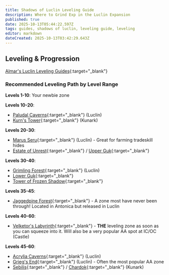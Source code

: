 ```yaml
---
title: Shadows of Luclin Leveling Guide
description: Where to Grind Exp in the Luclin Expansion
published: true
date: 2025-10-13T05:44:22.597Z
tags: guides, shadows of luclin, leveling guide, leveling
editor: markdown
dateCreated: 2025-10-13T03:42:29.643Z
---
```


## Leveling & Progression
[Almar's Luclin Leveling Guides](https://almarsguides.com/eq/leveling/Luclin/){:target="_blank"}

### Recommended Leveling Path by Level Range

**Levels 1-10**: Your newbie zone

**Levels 10-20**:
- [Paludal Caverns](https://www.eqarchives.com/zones/view/paladul){:target="_blank"} (Luclin)
- [Kurn's Tower](https://www.eqarchives.com/zones/view/kurn){:target="_blank"} (Kunark)

**Levels 20-30**:
- [Marus Seru](https://www.eqarchives.com/zones/view/mseru){:target="_blank"} (Luclin) - Great for farming tradeskill hides
- [Estate of Unrest](https://www.eqarchives.com/zones/view/unrest){:target="_blank"} / [Upper Guk](https://www.eqarchives.com/zones/view/guktop){:target="_blank"}

**Levels 30-40**:
- [Grimling Forest](https://www.eqarchives.com/zones/view/grimling){:target="_blank"} (Luclin)
- [Lower Guk](https://www.eqarchives.com/zones/view/gukbottom){:target="_blank"}
- [Tower of Frozen Shadow](https://www.eqarchives.com/zones/view/frozenshadow){:target="_blank"}

**Levels 35-45**:
- [Jaggedpine Forest](https://www.eqarchives.com/zones/view/jaggedpine){:target="_blank"} - A zone most have never been through! Located in Antonica but released in Luclin

**Levels 40-60**:
- [Velketor's Labyrinth](https://www.eqarchives.com/zones/view/velketor){:target="_blank"} - **THE** leveling zone as soon as you can squeeze into it. Will also be a very popular AA spot at IC/OC (Castle)

**Levels 45-60**:
- [Acrylia Caverns](https://www.eqarchives.com/zones/view/acrylia){:target="_blank"} (Luclin)
- [Grieg's End](https://www.eqarchives.com/zones/view/griegsend){:target="_blank"} (Luclin) - Often the most popular AA zone
- [Sebilis](https://www.eqarchives.com/zones/view/sebilis){:target="_blank"} / [Chardok](https://www.eqarchives.com/zones/view/chardok){:target="_blank"} (Kunark) 